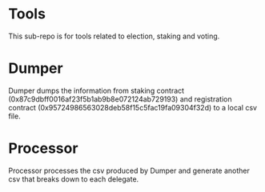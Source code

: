 # Tools
This sub-repo is for tools related to election, staking and voting.

# Dumper
Dumper dumps the information from staking contract (0x87c9dbff0016af23f5b1ab9b8e072124ab729193) and registration contract (0x95724986563028deb58f15c5fac19fa09304f32d) to a local csv file.

# Processor
Processor processes the csv produced by Dumper and generate another csv that breaks down to each delegate.
